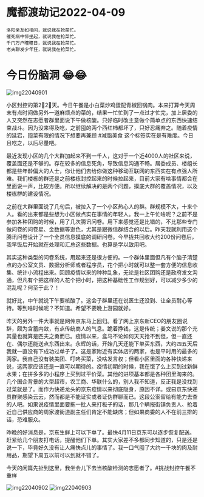 # 魔都渡劫记2022-04-09

    洛阳亲友如相问，就说我在抢菜忙。
    催死病中惊坐起，就说我在抢菜忙。
    千门万户曈曈日，就说我在抢菜忙。
    老夫聊发少年狂，就说我在抢菜忙。
    

# 今日份脑洞 😂😂

<img decoding="async" src="https://i0.wp.com/s2.loli.net/2022/05/02/FauBeES1qsnIiZD.jpg?w=640&#038;ssl=1" alt="img22040901" data-recalc-dims="1" /> 

小区封控的第2⃣️2⃣️天。今日午餐是小白菜炒鸡蛋配青椒回锅肉。本来打算今天周末有点时间做另外一道麻烦点的菜的，结果一忙忙到了一点过才忙完，加上居委的人又突然在志愿者群里面说下午做核酸。只好临时改主意做个简单点的东西快速结束战斗。因为没来得及吃，之前囤的两个西红柿都坏了，只好忍痛弃之。随着疫情的延宕，囤菜有限的情况下想要再兼顾 #减脂美食 这个标签实在是有难度。今日且吃之，以后尽量吧。

最近发现小区的几个大群加起来不到一千人，这对于一个近4000人的社区来说，覆盖面还是不够的。存在较多的信息死角，导致信息沟通不畅。居委成员、楼组长都是些年龄偏大的人士，你让他们去给你做这种移动互联网的东西实在有点强人所难。我们楼栋的群还是之前楼栋封控起来的时候拉起来，目前大家有啥事情都会在里面说一声，比较方便。所以继续解决的是两个问题，摸底大群的覆盖情况，以及楼栋群的建设情况。

之前在大群里面说了几句后，被拉入了一个小区热心人的群。群规模不大，十来个人。看的出来都是些想为小区做点实在事情的年轻人。我一上午忙啥呢？之前不是参加各种团购的时候，用了几次腾讯问卷。用下来感觉还是比错的，不比那些专门做问卷的问卷星、金数据等逊色，尤其是跟微信群结合的以后。昨天我就利用这个腾讯问卷设计了一个全员信息摸底的调研问卷。今早拢共回收大约200份问卷后，我早饭后开始就在处理和汇总这些数据。也算是学以致用吧。

其实这种类型的问卷系统，用起来还是很方便的。一个群体里面但凡有个脑子清楚点的办公室文员、数据分析师或者程序员，花个把小时就可以整一套方便的信息收集、统计小流程出来。回顾疫情以来的种种乱象，无论是社区团购还是政府发文沟通，但凡有个把这样的人花个把小时，把这种基础性工作规划好，可以减少多少的混乱呢？何至于此？！

就好比，中午就说下午要核酸了。这会子群里还在说医生还没到、让全员耐心等待。等到啥时候呢？不知道。希望不要晚上游园就好。

昨天的另外一件大事就是网传京东马上回归。看了网上京东新CEO的朋友圈说辞，颇为含蓄内敛，有点传统商人的气息。跪着挣钱，这是传统；姜文说的那个充其量也就算是匹夫之勇而已。疫情以来，盒马不论如何天天抢不到但，但一直还在、偶尔还能送点东西出来。永辉的话，开始几天还能下单买东西，大约四五天后我就一直没有下成功过单子了。这是家附近有实体店的两家，也是平时用的最多的两家。我自己没有装美团、叮咚买菜，没啥发言权；但看小区里面的各种快递来说，这两家应该还是一直可以期待的。疫情初期的时候，我在饿了么上买到过新鲜水果；在拼多多的小程序上买到过平价菜。其他的进项基本都是各种团里淘来的。几个国企背景的大型超市，农工商、华联什么的，别人我不知道，反正我是没找到过菜就是了。而作为快递龙头的京东疫情以来彻底隐身，原因不详。或曰京东快递员群聚感染云云，然而都是不能证实或者证伪群聊而已。这段公案留给有能力去查的人吧。如果说疫情里面要拖一批人来打板子的话，那几个瞒报街镇负责人、抢着近自己供应商的周家渡街道副主任们肯定不能缺席；但如果商委的人不在前三排的话，恐难服众。

昨晚的好消息是，京东生鲜上可以下单了。最快4月11日京东可以逐步恢复配送。赶紧给几个朋友打电话，提醒他们下单。其实大家差不多都同步知道的，只是还是说一下，毕竟好久没有让人痛快点儿的事情了。我一口气囤了大约一千块的肉及耐用品，期望下周五以前可以到就不错了。

今天的闲篇先扯到这里，我坐会儿下去当核酸检测的志愿者了。#挑战封控午餐不重样

<img decoding="async" src="https://i0.wp.com/s2.loli.net/2022/05/02/DdL7r8GpQXI21wb.jpg?w=640&#038;ssl=1" alt="img22040902" data-recalc-dims="1" />  
<img decoding="async" src="https://i0.wp.com/s2.loli.net/2022/05/02/Tshu8qNOir3AwE4.jpg?w=640&#038;ssl=1" alt="img22040903" data-recalc-dims="1" />
